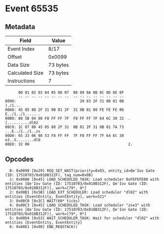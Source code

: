 # Event 65535

## Metadata

| Field           | Value    |
|-----------------|----------|
| Event Index     | 8/17     |
| Offset          | 0x0099   |
| Data Size       | 73 bytes |
| Calculated Size | 73 bytes |
| Instructions    | 7        |

```
      00 01 02 03 04 05 06 07  08 09 0A 0B 0C 0D 0E 0F
      -- -- -- -- -- -- -- --  -- -- -- -- -- -- -- --
0090:                             29 03 2F 31 0B 01 0B           )./1...
00A0: 45 05 80 2F 31 0B 01 2F  31 0B 01 00 FE FE FE 06  E../1../1.......
00B0: 80 5B 04 80 F8 FF FF 7F  F8 FF FF 7F 64 6C 30 32  .[..........dl02
00C0: 1C 07 80 45 05 80 2F 31  0B 01 2F 31 0B 01 7A 73  ...E../1../1..zs
00D0: 65 33 06 80 53 F8 FF FF  7F F8 FF FF 7F 64 6C 30  e3..S........dl0
00E0: 32 00                                             2.              
```

## Opcodes

```
  0: 0x0099 [0x29] REQ_SET_WAIT(priority=0x03, entity_id=Qe'Iov Gate (ID: 17510703/0x010B312F), tag_num=0x0B)
  1: 0x00A0 [0x45] LOAD_SCHEDULED_TASK: Load scheduler 0xFEFEFE00 with entities [Qe'Iov Gate (ID: 17510703/0x010B312F), Qe'Iov Gate (ID: 17510703/0x010B312F)], work=[79*, 0*]
  2: 0x00B1 [0x5B] LOAD_EXT_SCHEDULER: Load scheduler "dl02" with entities [EventEntity, EventEntity], work=521*
  3: 0x00C0 [0x1C] WAIT(60* ticks)
  4: 0x00C3 [0x45] LOAD_SCHEDULED_TASK: Load scheduler "zse3" with entities [Qe'Iov Gate (ID: 17510703/0x010B312F), Qe'Iov Gate (ID: 17510703/0x010B312F)], work=[79*, 0*]
  5: 0x00D4 [0x53] WAIT_SCHEDULER_TASK: Wait for scheduler "dl02" with entities [EventEntity, EventEntity]
  6: 0x00E1 [0x00] END_REQSTACK()
```
